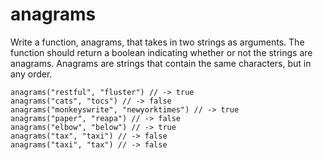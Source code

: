 # anagrams

Write a function, anagrams, that takes in two strings as arguments. The function should return a boolean indicating whether or not the strings are anagrams. Anagrams are strings that contain the same characters, but in any order.

```
anagrams("restful", "fluster") // -> true
anagrams("cats", "tocs") // -> false
anagrams("monkeyswrite", "newyorktimes") // -> true
anagrams("paper", "reapa") // -> false
anagrams("elbow", "below") // -> true
anagrams("tax", "taxi") // -> false
anagrams("taxi", "tax") // -> false
```
